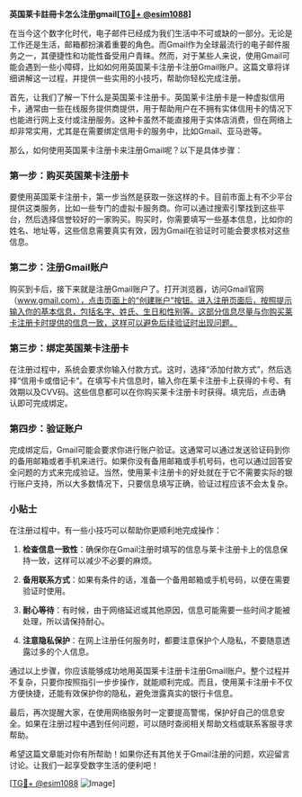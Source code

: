 **英国莱卡註冊卡怎么注册gmail[[TG💪+ @esim1088](https://t.me/s/esim1088)]**

在当今这个数字化时代，电子邮件已经成为我们生活中不可或缺的一部分。无论是工作还是生活，邮箱都扮演着重要的角色。而Gmail作为全球最流行的电子邮件服务之一，其便捷性和功能性备受用户青睐。然而，对于某些人来说，使用Gmail可能会遇到一些小障碍，比如如何用英国莱卡注册卡注册Gmail账户。这篇文章将详细讲解这一过程，并提供一些实用的小技巧，帮助你轻松完成注册。

首先，让我们了解一下什么是英国莱卡注册卡。英国莱卡注册卡是一种虚拟信用卡，通常由一些在线服务提供商提供，用于帮助用户在不拥有实体信用卡的情况下也能进行网上支付或注册服务。这种卡虽然不能直接用于实体店消费，但在网络上却非常实用，尤其是在需要绑定信用卡的服务中，比如Gmail、亚马逊等。

那么，如何使用英国莱卡注册卡来注册Gmail呢？以下是具体步骤：

### 第一步：购买英国莱卡注册卡

要使用英国莱卡注册卡，第一步当然是获取一张这样的卡。目前市面上有不少平台提供这类服务，比如一些专门的虚拟卡服务商。你可以通过搜索引擎找到这些平台，然后选择信誉较好的一家购买。购买时，你需要填写一些基本信息，比如你的姓名、地址等，这些信息需要真实有效，因为Gmail在验证时可能会要求核对这些信息。

### 第二步：注册Gmail账户

购买到卡后，接下来就是注册Gmail账户了。打开浏览器，访问Gmail官网（www.gmail.com），点击页面上的“创建账户”按钮。进入注册页面后，按照提示输入你的基本信息，包括名字、姓氏、生日和性别等。这部分信息尽量与你购买莱卡注册卡时提供的信息一致，这样可以避免后续验证时出现问题。

### 第三步：绑定英国莱卡注册卡

在注册过程中，系统会要求你输入付款方式。这时，选择“添加付款方式”，然后选择“信用卡或借记卡”。在填写卡片信息时，输入你在莱卡注册卡上获得的卡号、有效期以及CVV码。这些信息都可以在你购买莱卡注册卡时获得。填完后，点击确认即可完成绑定。

### 第四步：验证账户

完成绑定后，Gmail可能会要求你进行账户验证。这通常可以通过发送验证码到你的备用邮箱或者手机来进行。如果你没有备用邮箱或手机号码，也可以通过回答安全问题的方式来完成验证。当然，使用莱卡注册卡的好处就在于它不需要实际的银行账户支持，所以大多数情况下，只要信息填写正确，验证过程应该不会太复杂。

### 小贴士

在注册过程中，有一些小技巧可以帮助你更顺利地完成操作：

1. **检查信息一致性**：确保你在Gmail注册时填写的信息与莱卡注册卡上的信息保持一致，这样可以减少不必要的麻烦。
   
2. **备用联系方式**：如果有条件的话，准备一个备用邮箱或手机号码，以便在需要验证时使用。

3. **耐心等待**：有时候，由于网络延迟或其他原因，信息可能需要一些时间才能被处理，所以请保持耐心。

4. **注意隐私保护**：在网上注册任何服务时，都要注意保护个人隐私，不要随意透露过多的个人信息。

通过以上步骤，你应该能够成功地用英国莱卡注册卡注册Gmail账户。整个过程并不复杂，只要你按照指引一步步操作，就能顺利完成。而且，使用莱卡注册卡不仅方便快捷，还能有效保护你的隐私，避免泄露真实的银行卡信息。

最后，再次提醒大家，在使用网络服务时一定要提高警惕，保护好自己的信息安全。如果在注册过程中遇到任何问题，可以随时查阅相关帮助文档或联系客服寻求帮助。

希望这篇文章能对你有所帮助！如果你还有其他关于Gmail注册的问题，欢迎留言讨论。让我们一起享受数字生活的便利吧！

[[TG💪+ @esim1088](https://t.me/s/esim1088) ![Image](https://i.postimg.cc/4NQfJmqS/Snipaste-2025-05-13-00-14-12.png)]